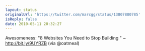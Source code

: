 ```yaml
---
layout: status
originalUrl: 'https://twitter.com/marcgg/status/13807880785'
isReply: false
date: 2010-05-11 20:32:27
---
```


Awesomeness: "8 Websites You Need to Stop Building " ~ http://bit.ly/9UYRZB (via @oatmeal)
